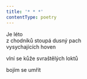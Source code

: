 ```yaml
---
title: '* * *'
contentType: poetry
---
```


<section>

Je léto  
z chodníků stoupá dusný pach  
vysychajících hoven

vlní se kůže svraštělých loktů

bojím se umřít

</section>
